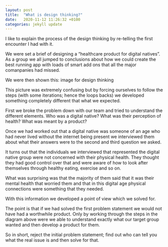 ```yaml
---
layout: post
title:  "What is design thinking?"
date:   2020-11-12 11:26:32 +0100
categories: jekyll update
---
```

I like to explain the process of the design thinking by re-telling the first encounter I had with it.

We were set a brief of designing a “healthcare product for digital natives”. As a group we all jumped to conclusions about how we could create the best running app with loads of smart add ons that all the major comanpanies had missed.

We were then shown this:
image for design thinking

This picture was extremely confusing but by forcing ourselves to follow the steps (with some iterations; hence the loops backs) we developed something completely different that what we expected.

First we broke the problem down with our team and tried to understand the different elements. Who was a digital native? What was their perception of health? What was meant by a product?

Once we had worked out that a digital native was someone of an age who had never lived without the internet being present we interviewed them about what their answers were to the second and third question we asked.

It turns out that the individuals we interviewed that represented the digital native group were not concerned with their physical health. They thought they had good control over that and were aware of how to look after themselves through healthy eating, exercise and so on.

What was surprising was that the majority of them said that it was their mental health that worried them and that in this digital age physical connections were something that they needed.

With this information we developed a point of view which we solved for.

The point is that if we had solved the first problem statement we would not have had a worthwhile product. Only by working through the steps in the diagram above were we able to understand exactly what our target group wanted and then develop a product for them.

So in short, reject the initial problem statement; find out who can tell you what the real issue is and then solve for that.

